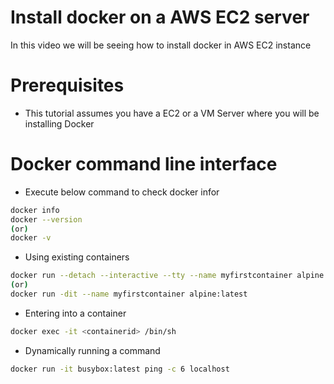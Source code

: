 # Install docker on a AWS EC2 server

In this video we will be seeing how to install docker in AWS EC2 instance

# Prerequisites
- This tutorial assumes you have a EC2 or a VM Server where you will be installing Docker

# Docker command line interface

- Execute below command to check docker infor
```bash
docker info
docker --version
(or)
docker -v
```

- Using existing containers
```bash
docker run --detach --interactive --tty --name myfirstcontainer alpine:latest
(or)
docker run -dit --name myfirstcontainer alpine:latest
```

- Entering into a container
```bash
docker exec -it <containerid> /bin/sh
```

- Dynamically running a command
```bash
docker run -it busybox:latest ping -c 6 localhost
```